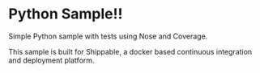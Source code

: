 Python Sample!!
=====================

Simple Python sample with tests using Nose and Coverage.

This sample is built for Shippable, a docker based continuous integration and deployment platform.
 
